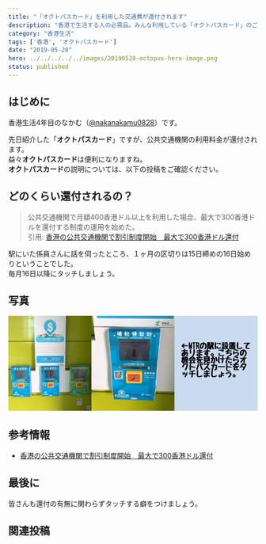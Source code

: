 ```yaml
---
title: "「オクトパスカード」を利用した交通費が還付されます"
description: "香港で生活する人の必需品。みんな利用している「オクトパスカード」のご紹介。"
category: "香港生活"
tags: ['香港', 'オクトパスカード']
date: "2019-05-28"
hero: ../../../../../images/20190528-octopus-hero-image.png
status: published
---
```


## はじめに

香港生活4年目のなかむ（[@nakanakamu0828](https://twitter.com/nakanakamu0828)）です。  

先日紹介した「**オクトパスカード**」ですが、公共交通機関の利用料金が還付されます。  
益々**オクトパスカード**は便利になりますね。  
**オクトパスカード**の説明については、以下の投稿をご確認ください。

<embed-post-card href="/2019/05/27/octopus/"></embed-post-card>

## どのくらい還付されるの？

> 公共交通機関で月額400香港ドル以上を利用した場合、最大で300香港ドルを還付する制度の運用を始めた。  
> 引用: [香港の公共交通機関で割引制度開始　最大で300香港ドル還付](https://hongkong.keizai.biz/headline/1056/)  


駅にいた係員さんに話を伺ったところ、１ヶ月の区切りは15日締めの16日始めりということでした。  
毎月16日以降にタッチしましょう。


## 写真

![オクトパス - 写真](../../../../../images/uploads/2019/05/28/octopus/picture-1.png)


## 参考情報
- [香港の公共交通機関で割引制度開始　最大で300香港ドル還付](https://hongkong.keizai.biz/headline/1056/)  


## 最後に
皆さんも還付の有無に関わらずタッチする癖をつけましょう。


## 関連投稿
<embed-post-card href="/2019/05/27/octopus/"></embed-post-card>
